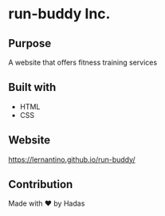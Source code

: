 # run-buddy Inc.

## Purpose

A website that offers fitness training services

## Built with

- HTML
- CSS

## Website

https://lernantino.github.io/run-buddy/

## Contribution

Made with ❤️ by Hadas
